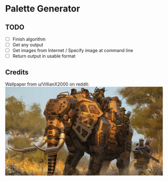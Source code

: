 # Palette Generator

## TODO

 - [ ] Finish algorithm
 - [ ] Get any output
 - [ ] Get images from Internet / Specify image at command line
 - [ ] Return output in usable format

## Credits

Wallpaper from u/VillianX2000 on reddit:
![[1920x1080] Mechanical Elephant in the Wild](wallpaper.jpg)
